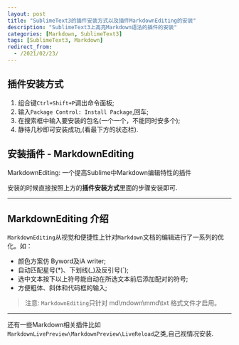 ```yaml
---
layout: post
title: "SublimeText3的插件安装方式以及插件MarkdownEditing的安装"
description: "SublimeText3上高亮Markdown语法的插件的安装"
categories: [Markdown, SublimeText3]
tags: [SublimeText3, Markdown]
redirect_from:
  - /2021/02/23/
---
```


## 插件安装方式

1. 组合键`Ctrl+Shift+P`调出命令面板;
2. 输入`Package Control: Install Package`,回车;
3. 在搜索框中输入要安装的包名(一个一个，不能同时安多个);
4. 静待几秒即可安装成功,(看最下方的状态栏).

## 安装插件 - MarkdownEditing

MarkdownEditing: 一个提高Sublime中Markdown编辑特性的插件

安装的时候直接按照上方的**插件安装方式**里面的步骤安装即可.

***

## MarkdownEditing 介绍

`MarkdownEditing`从视觉和便捷性上针对`Markdown`文档的编辑进行了一系列的优化。如：

* 颜色方案仿 Byword及iA writer;
* 自动匹配星号(*)、下划线(_)及反引号(`);
* 选中文本按下以上符号能自动在所选文本前后添加配对的符号;
* 方便粗体、斜体和代码框的输入;

> 注意: `MarkdownEditing`只针对 md\mdown\mmd\txt 格式文件才启用。

***

还有一些Markdown相关插件比如`MarkdownLivePreview\MarkdownPreview\LiveReload`之类,自己视情况安装.
